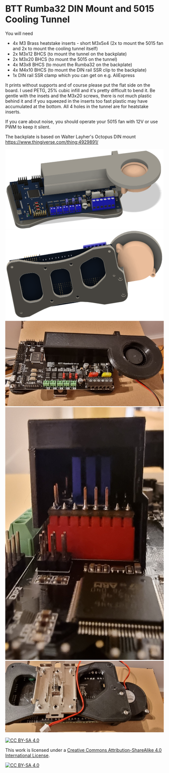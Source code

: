 # BTT Rumba32 DIN Mount and 5015 Cooling Tunnel 
You will need

* 4x M3 Brass heatstake inserts - short M3x5x4 (2x to mount the 5015 fan and 2x to mount the cooling tunnel itself)
* 2x M3x12 BHCS (to mount the tunnel on the backplate)
* 2x M3x20 BHCS (to mount the 5015 on the tunnel)
* 4x M3x8 BHCS (to mount the Rumba32 on the backplate)
* 4x M4x10 BHCS (to mount the DIN rail SSR clip to the backplate)
* 1x DIN rail SSR clamp which you can get on e.g. AliExpress

It prints without supports and of course please put the flat side on the board.
I used PETG, 25% cubic infill and it's pretty difficult to bend it.
Be gentle with the insets and the M3x20 screws, there is not much plastic behind it and if you squeezed in the inserts too fast plastic may have accumulated at the bottom.
All 4 holes in the tunnel are for heatstake inserts.

If you care about noise, you should operate your 5015 fan with 12V or use PWM to keep it silent.

The backplate is based on Walter Layher's Octopus DIN mount https://www.thingiverse.com/thing:4929891/

![CAD View front](./images/cad_1.png "CAD view front")
![CAD View back](./images/cad_2.png "CAD view front")
![Top view](./images/top_view.jpg "Top view")
![Tunnel view](./images/tunnel_view.jpg "Tunnel view")
![Back view](./images/back_view.jpg "Back view")

[![CC BY-SA 4.0][cc-by-sa-shield]][cc-by-sa]

This work is licensed under a
[Creative Commons Attribution-ShareAlike 4.0 International License][cc-by-sa].

[![CC BY-SA 4.0][cc-by-sa-image]][cc-by-sa]

[cc-by-sa]: http://creativecommons.org/licenses/by-sa/4.0/
[cc-by-sa-image]: https://licensebuttons.net/l/by-sa/4.0/88x31.png
[cc-by-sa-shield]: https://img.shields.io/badge/License-CC%20BY--SA%204.0-lightgrey.svg
